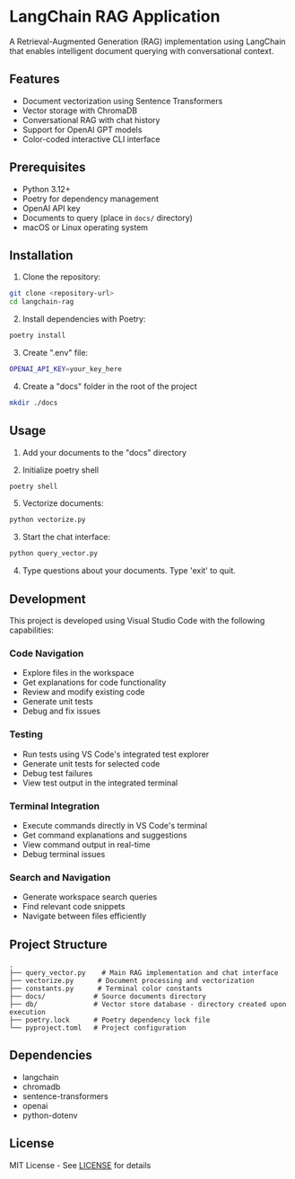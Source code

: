 
# LangChain RAG Application

A Retrieval-Augmented Generation (RAG) implementation using LangChain that enables intelligent document querying with conversational context.

## Features
- Document vectorization using Sentence Transformers
- Vector storage with ChromaDB 
- Conversational RAG with chat history
- Support for OpenAI GPT models
- Color-coded interactive CLI interface

## Prerequisites
- Python 3.12+
- Poetry for dependency management
- OpenAI API key
- Documents to query (place in `docs/` directory)
- macOS or Linux operating system

## Installation

1. Clone the repository:
```bash
git clone <repository-url>
cd langchain-rag
```

2. Install dependencies with Poetry:
```bash
poetry install
```

3. Create ".env" file:
```bash
OPENAI_API_KEY=your_key_here
```
4. Create a "docs" folder in the root of the project
```bash
mkdir ./docs
```
## Usage

1. Add your documents to the "docs" directory

2. Initialize poetry shell
```bash
poetry shell
```

5. Vectorize documents:
```bash
python vectorize.py
```

3. Start the chat interface:
```bash
python query_vector.py
```

4. Type questions about your documents. Type 'exit' to quit.

## Development

This project is developed using Visual Studio Code with the following capabilities:

### Code Navigation
- Explore files in the workspace
- Get explanations for code functionality
- Review and modify existing code
- Generate unit tests
- Debug and fix issues

### Testing
- Run tests using VS Code's integrated test explorer
- Generate unit tests for selected code
- Debug test failures
- View test output in the integrated terminal

### Terminal Integration
- Execute commands directly in VS Code's terminal
- Get command explanations and suggestions
- View command output in real-time
- Debug terminal issues

### Search and Navigation
- Generate workspace search queries
- Find relevant code snippets
- Navigate between files efficiently

## Project Structure

```
.
├── query_vector.py    # Main RAG implementation and chat interface
├── vectorize.py      # Document processing and vectorization
├── constants.py      # Terminal color constants
├── docs/            # Source documents directory
├── db/              # Vector store database - directory created upon execution
├── poetry.lock      # Poetry dependency lock file
└── pyproject.toml   # Project configuration
```

## Dependencies
- langchain
- chromadb
- sentence-transformers
- openai
- python-dotenv

## License
MIT License - See [LICENSE](LICENSE) for details
```
